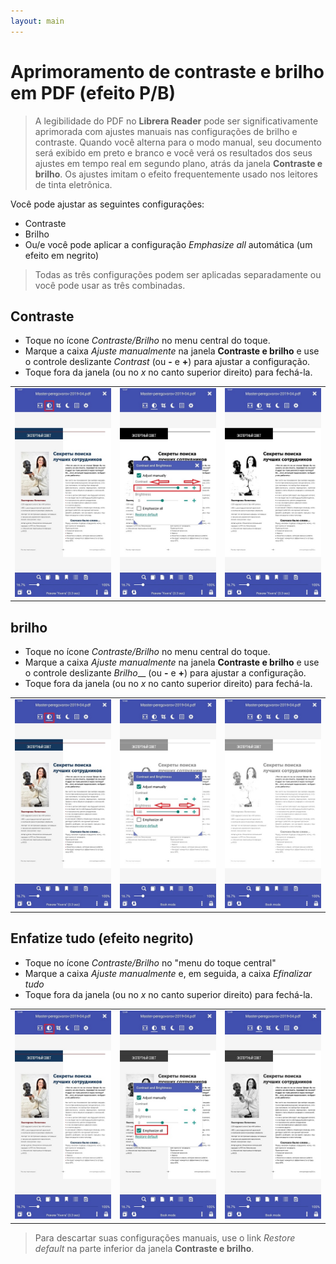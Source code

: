 ```yaml
---
layout: main
---
```


# Aprimoramento de contraste e brilho em PDF (efeito P/B)

> A legibilidade do PDF no **Librera Reader** pode ser significativamente aprimorada com ajustes manuais nas configurações de brilho e contraste. Quando você alterna para o modo manual, seu documento será exibido em preto e branco e você verá os resultados dos seus ajustes em tempo real em segundo plano, atrás da janela **Contraste e brilho**.
> Os ajustes imitam o efeito frequentemente usado nos leitores de tinta eletrônica.

Você pode ajustar as seguintes configurações:
* Contraste
* Brilho
* Ou/e você pode aplicar a configuração _Emphasize all_ automática (um efeito em negrito)

> Todas as três configurações podem ser aplicadas separadamente ou você pode usar as três combinadas.

## Contraste
* Toque no ícone _Contraste/Brilho_ no menu central do toque.
* Marque a caixa _Ajuste manualmente_ na janela **Contraste e brilho** e use o controle deslizante _Contrast_ (ou **-** e **+**) para ajustar a configuração.
* Toque fora da janela (ou no _x_ no canto superior direito) para fechá-la.

||||
|-|-|-|
|![](10.jpg)|![](11.jpg)|![](12.jpg)|

## brilho
* Toque no ícone _Contraste/Brilho_ no menu central do toque.
* Marque a caixa _Ajuste manualmente_ na janela **Contraste e brilho** e use o controle deslizante _Brilho___ (ou **-** e **+**) para ajustar a configuração.
* Toque fora da janela (ou no _x_ no canto superior direito) para fechá-la.

||||
|-|-|-|
|![](20.jpg)|![](21.jpg)|![](222.jpg)|

## Enfatize tudo (efeito negrito)
* Toque no ícone _Contraste/Brilho_ no &quot;menu do toque central&quot;
* Marque a caixa _Ajuste manualmente_ e, em seguida, a caixa _Efinalizar tudo_
* Toque fora da janela (ou no _x_ no canto superior direito) para fechá-la.

||||
|-|-|-|
|![](30.jpg)|![](31.jpg)|![](32.jpg)|

> Para descartar suas configurações manuais, use o link _Restore default_ na parte inferior da janela **Contraste e brilho**.
